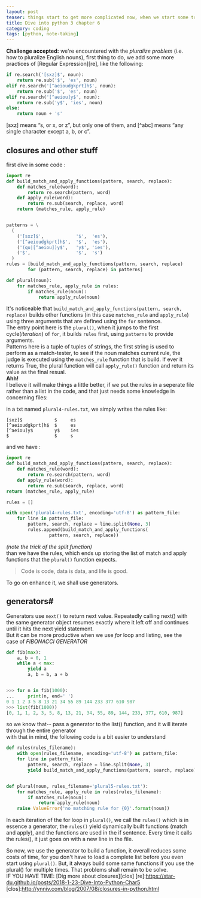 ```yaml
---
layout: post
teaser: things start to get more complicated now, when we start some tricks with closures and generators, but WE CAN HANDLE IT!
title: Dive into python 3 chapter 6
category: coding
tags: [python, note-taking]
---
```

**Challenge accepted:** we're encountered with the _pluralize problem_ (i.e. how to pluralize English nouns), first thing to do, we add some more practices of [Regular Expression][re], like the following:
~~~python
if re.search('[sxz]$', noun):
    return re.sub('$', 'es', noun)
elif re.search('[^aeioudgkprt]h$', noun):
    return re.sub('$', 'es', noun)
elif re.search('[^aeiou]y$', noun):
    return re.sub('y$', 'ies', noun)
else:
    return noun + 's'
~~~
[sxz] means “s, or x, or z”, but only one of them, and [^abc] means “any single character except a, b, or c”.

## closures and other stuff #
first dive in some code :
~~~Python
import re
def build_match_and_apply_functions(pattern, search, replace):
    def matches_rule(word):
        return re.search(pattern, word)
    def apply_rule(word):
        return re.sub(search, replace, word)
    return (matches_rule, apply_rule)


patterns = \
  (
    ('[sxz]$',            '$',  'es'),
    ('[^aeioudgkprt]h$',  '$',  'es'),
    ('(qu|[^aeiou])y$',   'y$', 'ies'),
    ('$',                 '$',  's')
  )
rules = [build_match_and_apply_functions(pattern, search, replace)
        for (pattern, search, replace) in patterns]

def plural(noun):
    for matches_rule, apply_rule in rules:
        if matches_rule(noun):
            return apply_rule(noun)
~~~
It's noticeable that `build_match_and_apply_functions(pattern, search, replace)` builds other functions (in this case `matches_rule` and `apply_rule`) using three arguments that are defined using the `for` sentence.     
The entry point here is the `plural()`, when it jumps to the first cycle(_iteration_) of `for`, it builds `rules` first, using `patterns` to provide arguments.           
Patterns here is a tuple of tuples of strings, the first string is used to perform as a match-tester, to see if the noun matches current rule, the judge is executed using the `matches_rule` function that is build. If ever it returns True, the plural function will call `apply_rule()` function and return its value as the final resual.    
**Ahh!**    
I believe it will make things a little better, if we put the rules in a seperate file rather than a list in the code, and that just needs some knowledge in concerning files:     

in a txt named `plural4-rules.txt`, we simply writes the rules like:
~~~
[sxz]$            $     es
[^aeioudgkprt]h$  $     es
[^aeiou]y$        y$    ies
$                 $     s
~~~
and we have :
~~~python
import re
def build_match_and_apply_functions(pattern, search, replace):
    def matches_rule(word):
        return re.search(pattern, word)
    def apply_rule(word):
        return re.sub(search, replace, word)
return (matches_rule, apply_rule)

rules = []

with open('plural4-rules.txt', encoding='utf-8') as pattern_file:
    for line in pattern_file:
        pattern, search, replace = line.split(None, 3)
        rules.append(build_match_and_apply_functions(
                pattern, search, replace))
~~~
_(note the trick of the split function)_    
than we have the rules, which ends up storing the
list of match and apply functions that the `plural()` function expects.
>Code is code, data is data, and life is good.

To go on enhance it, we shall use <def>generators</def>.

## generators#
Generators use `next()` to return next value. Repeatedly calling next() with the same generator object resumes exactly where it left off and continues until it hits the next yield statement.          
But it can be more productive when we use _for_ loop and listing, see the case of _FIBONACCI GENERATOR_
~~~python
def fib(max):
    a, b = 0, 1
    while a < max:
        yield a
        a, b = b, a + b


>>> for n in fib(1000):
...     print(n, end=' ')
0 1 1 2 3 5 8 13 21 34 55 89 144 233 377 610 987
>>> list(fib(1000))
[0, 1, 1, 2, 3, 5, 8, 13, 21, 34, 55, 89, 144, 233, 377, 610, 987]
~~~
so we know that-- pass a generator to the list() function, and it will iterate through the entire generator   
with that in mind, the following code is a bit easier to understand
~~~python
def rules(rules_filename):
    with open(rules_filename, encoding='utf-8') as pattern_file:
    for line in pattern_file:
        pattern, search, replace = line.split(None, 3)
        yield build_match_and_apply_functions(pattern, search, replace)


def plural(noun, rules_filename='plural5-rules.txt'):
    for matches_rule, apply_rule in rules(rules_filename):
        if matches_rule(noun):
            return apply_rule(noun)
    raise ValueError('no matching rule for {0}'.format(noun))
~~~
In each iteration of the for loop in `plural()`, we call the `rules()` which is in essence a generator, the `rules()` yield dynamically built functions (match and apply), and the functions are used in the if sentence.
Every time it calls the rules(), it just goes on with a new line in the file.

So now, we use the generator to build a function, it overall reduces some costs of time, for you don't have to load a complete list before you even start using `plural()`. But, it always build some same functions if you use the plural() for multiple times. That problems shall remain to be solve.    
IF YOU HAVE TIME: [Dig more about closures][clos]
[re]:https://star-du.github.io/posts/2018-1-23-Dive-Into-Python-Char5
[clos]:http://ynniv.com/blog/2007/08/closures-in-python.html
